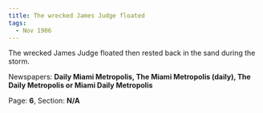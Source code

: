 ```yaml
---  
title: The wrecked James Judge floated  
tags:  
  - Nov 1906  
---  
```

  
The wrecked James Judge floated then rested back in the sand during the storm.  
  
Newspapers: **Daily Miami Metropolis, The Miami Metropolis (daily), The Daily Metropolis or Miami Daily Metropolis**  
  
Page: **6**, Section: **N/A** 
